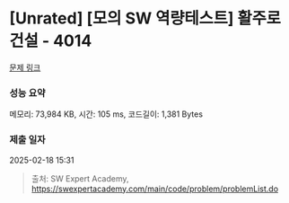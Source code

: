 # [Unrated] [모의 SW 역량테스트] 활주로 건설 - 4014 

[문제 링크](https://swexpertacademy.com/main/code/problem/problemDetail.do?contestProbId=AWIeW7FakkUDFAVH) 

### 성능 요약

메모리: 73,984 KB, 시간: 105 ms, 코드길이: 1,381 Bytes

### 제출 일자

2025-02-18 15:31



> 출처: SW Expert Academy, https://swexpertacademy.com/main/code/problem/problemList.do